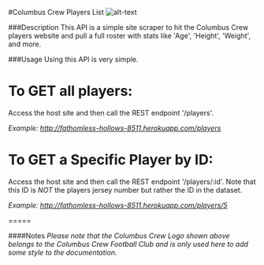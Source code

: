 #Columbus Crew Players List
![alt-text][logo]

###Description
This API is a simple site scraper to hit the Columbus Crew players website and pull a full roster with stats like 'Age', 'Height', 'Weight', and more.

###Usage
Using this API is very simple.

**To GET all players:**
=====
Access the host site and then call the REST endpoint '/players'.

*Example: http://fathomless-hollows-8511.herokuapp.com/players*

**To GET a Specific Player by ID:**
=====
Access the host site and then call the REST endpoint '/players/:id'. Note that this ID is *NOT* the players jersey number but rather the ID in the dataset.

*Example: http://fathomless-hollows-8511.herokuapp.com/players/5*

=====

####Notes
*Please note that the Columbus Crew Logo shown above belongs to the Columbus Crew Football Club and is only used here to add some style to the documentation.*

[logo]: http://content.sportslogos.net/logos/9/324/full/1002_columbus_crew-primary-2015.png "Crew Logo"
